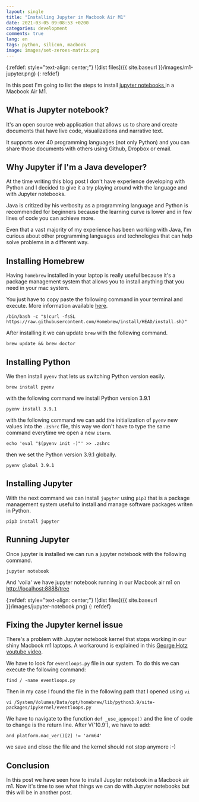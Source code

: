 ```yaml
---
layout: single
title: "Installing Jupyter in Macbook Air M1"
date: 2021-03-05 09:08:53 +0200
categories: development
comments: true
lang: en
tags: python, silicon, macbook
image: images/set-zeroes-matrix.png
---
```


{:refdef: style="text-align: center;"}
![dist files]({{ site.baseurl }}/images/m1-jupyter.png)
{: refdef}

In this post I'm going to list the steps to install <a href="https://jupyter.org/">jupyter notebooks </a>  in a Macbook Air M1. 

What is Jupyter notebook?
--------------------------
It's an open source web application that allows us to share and create documents that have live code, visualizations and narrative text.

It supports over 40 programming languages (not only Python) and you can share those documents with others using Github, Dropbox or email.

Why Jupyter if I'm a Java developer? 
------------------------------------
At the time writing this blog post I don't have experience developing with Python and I decided to give it a try playing around with the language and with Jupyter notebooks. 

Java is critized by his verbosity as a programming language and Python is recommended for beginners because the learning curve is lower and in few lines of code you can achieve more.

Even that a vast majority of my experience has been working with Java, I'm curious about other programming languages and technologies that can help solve problems in a different way.

Installing Homebrew
-------------------------
Having `homebrew` installed in your laptop is really useful because it's a package management system that allows you to install anything that you need in your mac system. 

You just have to copy paste the following command in your terminal and execute. More information available <a href="https://brew.sh/">here</a>.

```console
/bin/bash -c "$(curl -fsSL https://raw.githubusercontent.com/Homebrew/install/HEAD/install.sh)"
```
After installing it we can update `brew` with the following command.

```console
brew update && brew doctor
```

Installing Python
-------------------------
We then install `pyenv` that lets us switching Python version easily. 

```console
brew install pyenv 
```

with the following command we install Python version 3.9.1 

```console
pyenv install 3.9.1
```

with the following command we can add the initialization of `pyenv` new values into the `.zshrc` file, this way we don't have to type the same command everytime we open a new `iterm`.

```console
echo 'eval "$(pyenv init -)"' >> .zshrc
```
then we set the Python version 3.9.1 globally.

```console
pyenv global 3.9.1
```

Installing Jupyter
-------------------------
With the next command we can install `jupyter` using `pip3` that is a package management system useful to install and manage software packages writen in Python.

```console
pip3 install jupyter
```

Running Jupyter
-------------------------
Once jupyter is installed we can run a jupyter notebook with the following command.

```console
jupyter notebook
```
And 'voila' we have jupyter notebook running in our Macbook air m1 on <a href="http://localhost:8888/tree">http://localhost:8888/tree</a>

{:refdef: style="text-align: center;"}
![dist files]({{ site.baseurl }}/images/jupyter-notebook.png)
{: refdef}

Fixing the Jupyter kernel issue
----------------------------------- 
There's a problem with Jupyter notebook kernel that stops working in our shiny Macbook m1 laptops. A workaround is explained in this <a href="https://www.youtube.com/watch?v=mwmke957ki4&feature=youtu.be&t=2740">George Hotz youtube video</a>.

We have to look for `eventloops.py` file in our system. To do this we can execute the following command:

```console
find / -name eventloops.py
```

Then in my case I found the file in the following path that I opened using `vi` 

```console
vi /System/Volumes/Data/opt/homebrew/lib/python3.9/site-packages/ipykernel/eventloops.py
```

We have to navigate to the function `def _use_appnope()` and the line of code to change is the return line. After V('10.9'), we have to add: 

```console
and platform.mac_ver()[2] != 'arm64'
```
we save and close the file and the kernel should not stop anymore :-)

Conclusion
------------------------
In this post we have seen how to install Jupyter notebook in a Macbook air m1. Now it's time to see what things we can do with Jupyter notebooks but this will be in another post.


